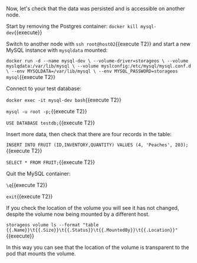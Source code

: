 Now, let's check that the data was persisted and is accessible on another node.

Start by removing the Postgres container:
`docker kill mysql-dev`{{execute}}

Switch to another node with `ssh root@host02`{{execute T2}} and start a new MySQL instance with `mysqldata` mounted:

`docker run -d --name mysql-dev \
--volume-driver=storageos \
--volume myslqdata:/var/lib/mysql \
--volume myslconfig:/etc/mysql/mysql.conf.d \
--env MYSQLDATA=/var/lib/mysql \
--env MYSQL_PASSWORD=storageos mysql`{{execute T2}} 

Connect to your test database:

`docker exec -it mysql-dev bash`{{execute T2}}

`mysql -u root -p;`{{execute T2}}

`USE DATABASE testdb;`{{execute T2}}

Insert more data, then check that there are four records in the table:

`INSERT INTO FRUIT (ID,INVENTORY,QUANTITY) VALUES (4, 'Peaches', 203);`{{execute T2}}

`SELECT * FROM FRUIT;`{{execute T2}}

Quit the MySQL container:

`\q`{{execute T2}}

`exit`{{execute T2}}

If you check the location of the volume you will see it has not changed,
despite the volume now being mounted by a different host.

`storageos volume ls --format "table {{.Name}}\t{{.Size}}\t{{.Status}}\t{{.MountedBy}}\t{{.Location}}"`{{execute}}

In this way you can see that the location of the volume is transparent to the
pod that mounts the volume.
